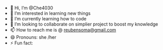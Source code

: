 - 👋 Hi, I’m @Che4030
- 👀 I’m interested in learning new things
- 🌱 I’m currently learning how to code
- 💞️ I’m looking to collaborate on simplier project to boost my knowledge
- 📫 How to reach me is @ reubensoma@gmail.com
- 😄 Pronouns: she /her
- ⚡ Fun fact: 

<!---
Che4030/Che4030 is a ✨ special ✨ repository because its `README.md` (this file) appears on your GitHub profile.
You can click the Preview link to take a look at your changes.
--->
